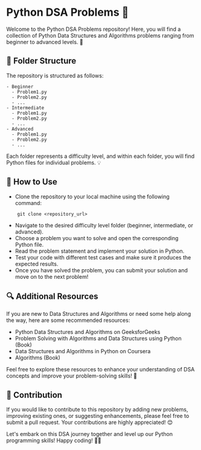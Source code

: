 # **Python DSA Problems 🐍** 

Welcome to the Python DSA Problems repository! Here, you will find a collection of Python Data Structures and Algorithms problems ranging from beginner to advanced levels. 🚀

## **📁 Folder Structure**

The repository is structured as follows:
```
- Beginner
  - Problem1.py
  - Problem2.py
  - ...
- Intermediate
  - Problem1.py
  - Problem2.py
  - ...
- Advanced
  - Problem1.py
  - Problem2.py
  - ...
```

Each folder represents a difficulty level, and within each folder, you will find Python files for individual problems. 💡

## **🌟 How to Use**

* Clone the repository to your local machine using the following command:
```
    git clone <repository_url>
```
* Navigate to the desired difficulty level folder (beginner, intermediate, or advanced).
* Choose a problem you want to solve and open the corresponding Python file.
* Read the problem statement and implement your solution in Python.
* Test your code with different test cases and make sure it produces the expected results.
* Once you have solved the problem, you can submit your solution and move on to the next problem!

## **🔍 Additional Resources**

If you are new to Data Structures and Algorithms or need some help along the way, here are some recommended resources:

* Python Data Structures and Algorithms on GeeksforGeeks
* Problem Solving with Algorithms and Data Structures using Python (Book)
* Data Structures and Algorithms in Python on Coursera
* Algorithms (Book)

Feel free to explore these resources to enhance your understanding of DSA concepts and improve your problem-solving skills! 💪

## **🤝 Contribution**

If you would like to contribute to this repository by adding new problems, improving existing ones, or suggesting enhancements, please feel free to submit a pull request. Your contributions are highly appreciated! 😊

Let's embark on this DSA journey together and level up our Python programming skills! Happy coding! 🎉✨